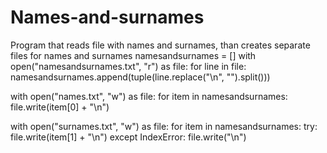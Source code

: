 # Names-and-surnames
Program that reads file with names and surnames, than creates separate files for names and surnames
namesandsurnames = []
with open("namesandsurnames.txt", "r") as file:
    for line in file:
        namesandsurnames.append(tuple(line.replace("\n", "").split()))

    
with open("names.txt", "w") as file:
    for item in namesandsurnames:
        file.write(item[0] + "\n")

with open("surnames.txt", "w") as file:
    for item in namesandsurnames:
        try:
            file.write(item[1] + "\n")
        except IndexError:
            file.write("\n")
